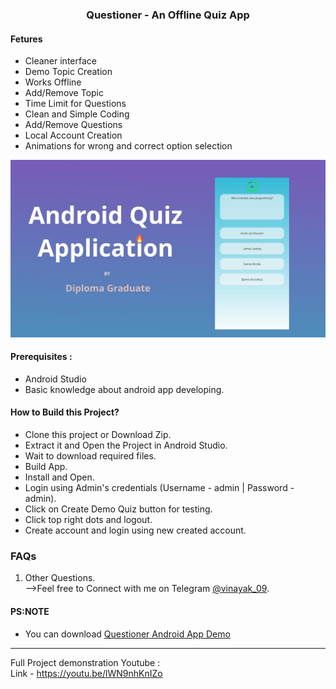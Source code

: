 ###  <center> Questioner - An Offline Quiz App </center>
#### Fetures

- Cleaner interface
- Demo Topic Creation
- Works Offline
- Add/Remove Topic
- Time Limit for Questions
- Clean and Simple Coding
- Add/Remove Questions
- Local Account Creation
- Animations for wrong and correct option selection


[<img src="media/app.jpg" />](https://t.me/vinayak_09)

#### Prerequisites :
- Android Studio
- Basic knowledge about android app developing.

#### How to Build this Project?
- Clone this project or Download Zip.
- Extract it and Open the Project in Android Studio.
- Wait to download required files.
- Build App.
- Install and Open.
- Login using Admin's credentials (Username - admin | Password - admin).
- Click on Create Demo Quiz button for testing.
- Click top right dots and logout.
- Create account and login using new created account.

### FAQs
1. Other Questions.<br>
    -->Feel free to Connect with me on Telegram [@vinayak_09](http://t.me/vinayak_09).

#### PS:NOTE
- You can download [Questioner Android App Demo](https://github.com/Vinayak-09/Questioner/releases/download/v1.0.0/Questioner.apk)

------------

Full Project demonstration Youtube :<br>
Link - https://youtu.be/lWN9nhKnIZo

